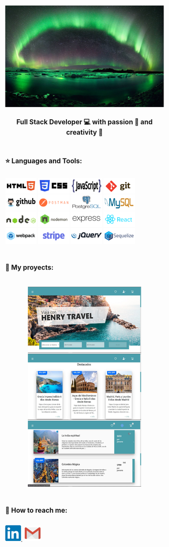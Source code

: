 ![Hi, I'm Matias](./Assets/aurora.jpg)
<!-- https://github.com/mruggeroni/mruggeroni/blob/main/ -->

<h2 align="center" >
    Full Stack Developer 💻 with passion 💛 and creativity 🎨
</h2>

&nbsp;

## ⭐ Languages and Tools:

<br />
<div background="grey" >
    <code><img width="100rem" height="50rem" src="./Logos/w3_html5-ar21.svg"></code>
    <code><img width="100rem" height="50rem" src="./Logos/w3_css-ar21.svg"></code>
    <code><img width="100rem" height="50rem" src="./Logos/javascript-horizontal.svg"></code>
    <code><img width="100rem" height="50rem" src="./Logos/git-scm-ar21.svg"></code>
    <code><img width="100rem" height="50rem" src="./Logos/github-ar21.svg"></code>
    <code><img width="100rem" height="50rem" src="./Logos/getpostman-ar21.svg"></code>
    <code><img width="100rem" height="50rem" src="./Logos/postgresql-ar21.svg"></code>
    <code><img width="100rem" height="50rem" src="./Logos/mysql-horizontal.svg"></code>
    <code><img width="100rem" height="50rem" src="./Logos/nodejs-ar21.svg"></code>
    <code><img width="100rem" height="50rem" src="./Logos/nodemonio-ar21.svg"></code>
    <code><img width="100rem" height="50rem" src="./Logos/expressjs-ar21.svg"></code>
    <code><img width="100rem" height="50rem" src="./Logos/reactjs-ar21.svg"></code>
    <code><img width="100rem" height="50rem" src="./Logos/js_webpack-ar21.svg"></code>
    <code><img width="100rem" height="50rem" src="./Logos/stripe-ar21.svg"></code>
    <code><img width="100rem" height="50rem" src="./Logos/jquery-ar21.svg"></code>
    <code><img width="100rem" height="50rem" src="./Logos/sequelizejs-ar21.svg"></code>
</div>

&nbsp;

## 📌 My proyects:

<br />
<p align="center" >
    <a href="https://proyecto-final-henry.vercel.app/" >
        <img width="360rem" height="210rem" src="./Images/PF-1.JPG">
    </a>
    <a href="https://proyecto-final-henry.vercel.app/" >
        <img width="360rem" height="210rem" src="./Images/PF-2.JPG">
    </a>
    <a href="https://proyecto-final-henry.vercel.app/" >
        <img width="360rem" height="210rem" src="./Images/PF-3.JPG">
    </a>
</p>

&nbsp;

## 📧 How to reach me:

<br />
<span >
    <a href="https://www.linkedin.com/in/mruggeroni-full-stack/" >
        <img width="50rem" src="./Logos/linkedin-icon.svg">
    </a>
    &nbsp;
    <a href="mailto:matiasruggeroni@gmail.com" >
        <img width="50rem" src="./Logos/gmail-icon.svg">
    </a>
</span>

<!--
**mruggeroni/mruggeroni** is a ✨ _special_ ✨ repository because its `README.md` (this file) appears on your GitHub profile.

Here are some ideas to get you started:

- 🔭 I’m currently working on ...
- 🌱 I’m currently learning ...
- 👯 I’m looking to collaborate on ...
- 🤔 I’m looking for help with ...
- 💬 Ask me about ...
- 📫 How to reach me: ...
- 😄 Pronouns: ...
- ⚡ Fun fact: ...
-->
